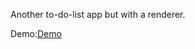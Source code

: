 Another to-do-list app but with a renderer.

Demo:[Demo](https://superyngo.github.io/to-do_list_with_renderer/)
